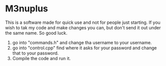 # M3nuplus

This is a software made for quick use and not for people just starting. If you wish to tak my code and make changes you
can, but don't send it out under the same name. So good luck.

1. go into "commands.h" and change tha username to your username.
2. go into "control.cpp" find where it asks for your password and change that to your password.
3. Compile the code and run it.
